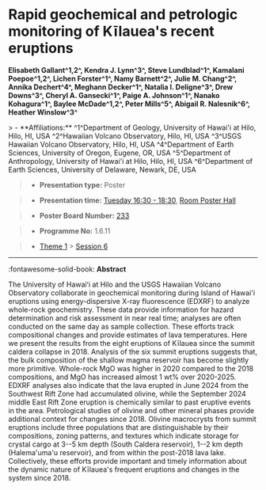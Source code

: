 # Rapid geochemical and petrologic monitoring of Kīlauea's recent eruptions

**Elisabeth Gallant^1,2^, Kendra J. Lynn^3^, Steve Lundblad^1^, Kamalani Poepoe^1,2^, Lichen Forster^1^, Namy Barnett^2^, Julie M. Chang^2^, Annika Dechert^4^, Meghann Decker^1^, Natalia I. Deligne^3^, Drew Downs^3^, Cheryl A. Gansecki^1^, Paige A. Johnson^1^, Nanako Kohagura^1^, Baylee McDade^1,2^, Peter Mills^5^, Abigail R. Nalesnik^6^, Heather Winslow^3^**

<!-- more -->> - **Affiliations:** ^1^Department of Geology, University of Hawai'i at Hilo, Hilo, HI, USA ^2^Hawaiian Volcano Observatory, Hilo, HI, USA ^3^USGS Hawaiian Volcano Observatory, Hilo, HI, USA ^4^Department of Earth Sciences, University of Oregon, Eugene, OR, USA ^5^Department of Anthropology, University of Hawai'i at Hilo, Hilo, HI, USA ^6^Department of Earth Sciences, University of Delaware, Newark, DE, USA

> - **Presentation type:** Poster

> - **Presentation time:** [Tuesday 16:30 - 18:30](../sessions_comparison.md#__tabbed_2_6), [Room Poster Hall](../maps_venue.md#__tabbed_1_1)

> - **Poster Board Number:** [233](../map_poster_boards.md#tuesday)

> - **Programme No:** 1.6.11

> - [Theme 1](../theme1.md) > [Session 6](../sessions/session-1-6.md)

--- 

:fontawesome-solid-book: **Abstract**

The University of Hawaiʻi at Hilo and the USGS Hawaiian Volcano Observatory collaborate in geochemical monitoring during Island of Hawai'i eruptions using energy-dispersive X-ray fluorescence (EDXRF) to analyze whole-rock geochemistry. These data provide information for hazard determination and risk assessment in near real time; analyses are often conducted on the same day as sample collection. These efforts track compositional changes and provide estimates of lava temperatures. Here we present the results from the eight eruptions of Kīlauea since the summit caldera collapse in 2018.
Analysis of the six summit eruptions suggests that, the bulk composition of the shallow magma reservoir has become slightly more primitive. Whole-rock MgO was higher in 2020 compared to the 2018 compositions, and MgO has increased almost 1 wt% over 2020-2025. EDXRF analyses also indicate that the lava erupted in June 2024 from the Southwest Rift Zone had accumulated olivine, while the September 2024 middle East Rift Zone eruption is chemically similar to past eruptive events in the area.
Petrological studies of olivine and other mineral phases provide additional context for changes since 2018. Olivine macrocrysts from summit eruptions include three populations that are distinguishable by their compositions, zoning patterns, and textures which indicate storage for crystal cargo at 3--5 km depth (South Caldera reservoir), 1--2 km depth (Halema'uma'u reservoir), and from within the post-2018 lava lake. Collectively, these efforts provide important and timely information about the dynamic nature of Kīlauea's frequent eruptions and changes in the system since 2018.


